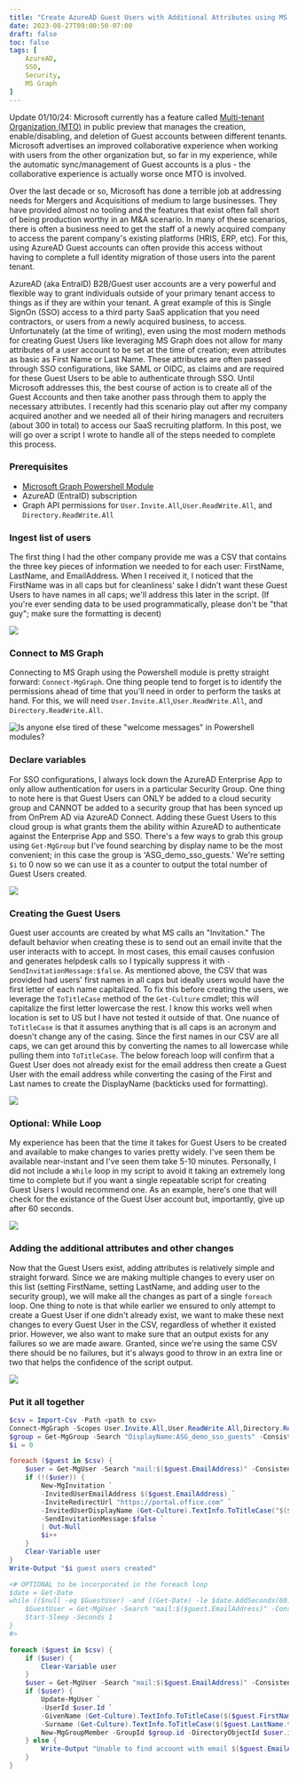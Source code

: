 ```yaml
---
title: "Create AzureAD Guest Users with Additional Attributes using MS Graph"
date: 2023-08-27T09:00:50-07:00
draft: false
toc: false
tags: [
    AzureAD,
    SSO,
    Security,
    MS Graph
]
---
```


Update 01/10/24: Microsoft currently has a feature called [Multi-tenant Organization (MTO)](https://learn.microsoft.com/en-us/entra/identity/multi-tenant-organizations/multi-tenant-organization-overview) in public preview that manages the creation, enable/disabling, and deletion of Guest accounts between different tenants. Microsoft advertises an improved collaborative experience when working with users from the other organization but, so far in my experience, while the automatic sync/management of Guest accounts is a plus - the collaborative experience is actually worse once MTO is involved.

Over the last decade or so, Microsoft has done a terrible job at addressing needs for Mergers and Acquisitions of medium to large businesses. They have provided almost no tooling and the features that exist often fall short of being production worthy in an M&A scenario. In many of these scenarios, there is often a business need to get the staff of a newly acquired company to access the parent company's existing platforms (HRIS, ERP, etc). For this, using AzureAD Guest accounts can often provide this access without having to complete a full identity migration of those users into the parent tenant.

AzureAD (aka EntraID) B2B/Guest user accounts are a very powerful and flexible way to grant individuals outside of your primary tenant access to things as if they are within your tenant. A great example of this is Single SignOn (SSO) access to a third party SaaS application that you need contractors, or users from a newly acquired business, to access. Unfortunately (at the time of writing), even using the most modern methods for creating Guest Users like leveraging MS Graph does not allow for many attributes of a user account to be set at the time of creation; even attributes as basic as First Name or Last Name. These attributes are often passed through SSO configurations, like SAML or OIDC, as claims and are required for these Guest Users to be able to authenticate through SSO. Until Microsoft addresses this, the best course of action is to create all of the Guest Accounts and then take another pass through them to apply the necessary attributes. I recently had this scenario play out after my company acquired another and we needed all of their hiring managers and recruiters (about 300 in total) to access our SaaS recruiting platform. In this post, we will go over a script I wrote to handle all of the steps needed to complete this process.

### Prerequisites
* [Microsoft Graph Powershell Module](https://www.powershellgallery.com/packages/Microsoft.Graph)
* AzureAD (EntraID) subscription
* Graph API permissions for `User.Invite.All`,`User.ReadWrite.All`, and `Directory.ReadWrite.All`

### Ingest list of users
The first thing I had the other company provide me was a CSV that contains the three key pieces of information we needed to for each user: FirstName, LastName, and EmailAddress. When I received it, I noticed that the FirstName was in all caps but for cleanliness' sake I didn't want these Guest Users to have names in all caps; we'll address this later in the script. (If you're ever sending data to be used programmatically, please don't be "that guy"; make sure the formatting is decent)

![](Import-Csv.png)

### Connect to MS Graph
Connecting to MS Graph using the Powershell module is pretty straight forward: `Connect-MgGraph`. One thing people tend to forget is to identify the permissions ahead of time that you'll need in order to perform the tasks at hand. For this, we will need `User.Invite.All`,`User.ReadWrite.All`, and `Directory.ReadWrite.All`.

![Is anyone else tired of these "welcome messages" in Powershell modules?](Connect.png)

### Declare variables
For SSO configurations, I always lock down the AzureAD Enterprise App to only allow authentication for users in a particular Security Group. One thing to note here is that Guest Users can ONLY be added to a cloud security group and CANNOT be added to a security group that has been synced up from OnPrem AD via AzureAD Connect. Adding these Guest Users to this cloud group is what grants them the ability within AzureAD to authenticate against the Enterprise App and SSO. There's a few ways to grab this group using `Get-MgGroup` but I've found searching by display name to be the most convenient; in this case the group is 'ASG_demo_sso_guests.' We're setting `$i` to 0 now so we can use it as a counter to output the total number of Guest Users created.

![](variables.png)

### Creating the Guest Users
Guest user accounts are created by what MS calls an "Invitation." The default behavior when creating these is to send out an email invite that the user interacts with to accept. In most cases, this email causes confusion and generates helpdesk calls so I typically suppress it with `-SendInvitationMessage:$false`. As mentioned above, the CSV that was provided had users' first names in all caps but ideally users would have the first letter of each name capitalized. To fix this before creating the users, we leverage the `ToTitleCase` method of the `Get-Culture` cmdlet; this will capitalize the first letter lowercase the rest. I know this works well when location is set to US but I have not tested it outside of that. One nuance of `ToTitleCase` is that it assumes anything that is all caps is an acronym and doesn't change any of the casing. Since the first names in our CSV are all caps, we can get around this by converting the names to all lowercase while pulling them into `ToTitleCase`. The below foreach loop will confirm that a Guest User does not already exist for the email address then create a Guest User with the email address while converting the casing of the First and Last names to create the DisplayName (backticks used for formatting).

![](createGuests.png)

### Optional: While Loop
My experience has been that the time it takes for Guest Users to be created and available to make changes to varies pretty widely. I've seen them be available near-instant and I've seen them take 5-10 minutes. Personally, I did not include a `While` loop in my script to avoid it taking an extremely long time to complete but if you want a single repeatable script for creating Guest Users I would recommend one. As an example, here's one that will check for the existance of the Guest User account but, importantly, give up after 60 seconds.

![](whileLoop.png)

### Adding the additional attributes and other changes
Now that the Guest Users exist, adding attributes is relatively simple and straight forward. Since we are making multiple changes to every user on this list (setting FirstName, setting LastName, and adding user to the security group), we will make all the changes as part of a single `foreach` loop. One thing to note is that while earlier we ensured to only attempt to create a Guest User if one didn't already exist, we want to make these next changes to every Guest User in the CSV, regardless of whether it existed prior. However, we also want to make sure that an output exists for any failures so we are made aware. Granted, since we're using the same CSV there should be no failures, but it's always good to throw in an extra line or two that helps the confidence of the script output.

![](setAttributes.png)

### Put it all together
```powershell
$csv = Import-Csv -Path <path to csv>
Connect-MgGraph -Scopes User.Invite.All,User.ReadWrite.All,Directory.ReadWrite.All
$group = Get-MgGroup -Search "DisplayName:ASG_demo_sso_guests" -ConsistencyLevel eventual
$i = 0

foreach ($guest in $csv) {
    $user = Get-MgUser -Search "mail:$($guest.EmailAddress)" -ConsistencyLevel eventual -ea SilentlyContinue
    if (!($user)) {
        New-MgInvitation `
        -InvitedUserEmailAddress $($guest.EmailAddress) `
        -InviteRedirectUrl "https://portal.office.com" `
        -InvitedUserDisplayName (Get-Culture).TextInfo.ToTitleCase("$($guest.FirstName.toLower()) $($guest.LastName.ToLower())") `
        -SendInvitationMessage:$false `
        | Out-Null
        $i++
    }
    Clear-Variable user
}
Write-Output "$i guest users created"

<# OPTIONAL to be incorporated in the foreach loop
$date = Get-Date
while (($null -eq $GuestUser) -and ((Get-Date) -le $date.AddSeconds(60))) {
    $GuestUser = Get-MgUser -Search "mail:$($guest.EmailAddress)" -ConsistencyLevel eventual
    Start-Sleep -Seconds 1
}
#>

foreach ($guest in $csv) {
    if ($user) {
        Clear-Variable user
    }
    $user = Get-MgUser -Search "mail:$($guest.EmailAddress)" -ConsistencyLevel eventual
    if ($user) {
        Update-MgUser `
        -UserId $user.Id `
        -GivenName (Get-Culture).TextInfo.ToTitleCase($($guest.FirstName.toLower())) `
        -Surname (Get-Culture).TextInfo.ToTitleCase($($guest.LastName.toLower()))
        New-MgGroupMember -GroupId $group.id -DirectoryObjectId $user.id
    } else {
        Write-Output "Unable to find account with email $($guest.EmailAddress)"
    }
}
```